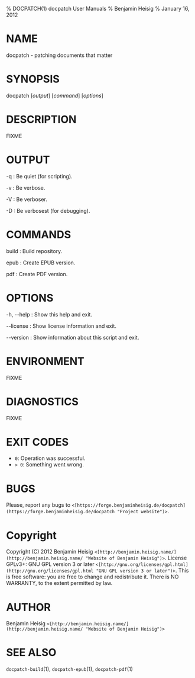 % DOCPATCH(1) docpatch User Manuals
% Benjamin Heisig
% January 16, 2012


# NAME

docpatch - patching documents that matter


# SYNOPSIS

docpatch [*output*] [*command*] [*options*]


# DESCRIPTION

FIXME


# OUTPUT

-q
:   Be quiet (for scripting).

-v
:   Be verbose.

-V
:   Be verboser.

-D
:   Be verbosest (for debugging).


# COMMANDS

build
:   Build repository.

epub
:   Create EPUB version.

pdf
:   Create PDF version.


# OPTIONS

-h, \--help
:   Show this help and exit.

\--license
:   Show license information and exit.

\--version
:   Show information about this script and exit.


# ENVIRONMENT

FIXME


# DIAGNOSTICS

FIXME


# EXIT CODES

* `0`: Operation was successful.
* `> 0`: Something went wrong.


# BUGS

Please, report any bugs to `<[https://forge.benjaminheisig.de/docpatch](https://forge.benjaminheisig.de/docpatch "Project website")>`.


# Copyright

Copyright (C) 2012 Benjamin Heisig `<[http://benjamin.heisig.name/](http://benjamin.heisig.name/ "Website of Benjamin Heisig")>`. License GPLv3+: GNU GPL version 3 or later `<[http://gnu.org/licenses/gpl.html](http://gnu.org/licenses/gpl.html "GNU GPL version 3 or later")>`. This is free software: you are free to change and redistribute it. There is NO WARRANTY, to the extent permitted by law.


# AUTHOR

Benjamin Heisig `<[http://benjamin.heisig.name/](http://benjamin.heisig.name/ "Website of Benjamin Heisig")>`


# SEE ALSO

`docpatch-build`(1), `docpatch-epub`(1), `docpatch-pdf`(1)

